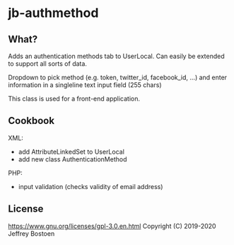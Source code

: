 # jb-authmethod

## What?
Adds an authentication methods tab to UserLocal. Can easily be extended to support all sorts of data. 

Dropdown to pick method (e.g. token, twitter_id, facebook_id, ...) and enter information in a singleline text input field (255 chars)

This class is used for a front-end application.

## Cookbook

XML:
- add AttributeLinkedSet to UserLocal
- add new class AuthenticationMethod

PHP:
- input validation (checks validity of email address)

## License
https://www.gnu.org/licenses/gpl-3.0.en.html
Copyright (C) 2019-2020 Jeffrey Bostoen

